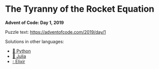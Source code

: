 # The Tyranny of the Rocket Equation

**Advent of Code: Day 1, 2019**

Puzzle text: <https://adventofcode.com/2019/day/1>

Solutions in other languages:

- [🐍 Python](../../../../python/2019/01_the_tyranny_of_the_rocket_equation)
- [🍡 Julia](../../../../julia/2019/01_the_tyranny_of_the_rocket_equation)
- [💧 Elixir](../../../../elixir/lib/2019/01_the_tyranny_of_the_rocket_equation)
